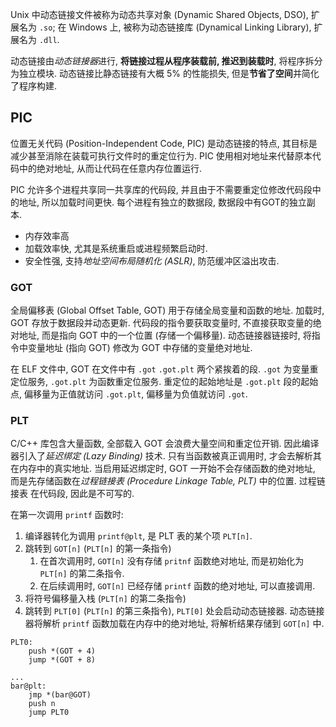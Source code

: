 Unix 中动态链接文件被称为动态共享对象 (Dynamic Shared Objects, DSO), 扩展名为 `.so`; 在 Windows 上, 被称为动态链接库 (Dynamical Linking Library), 扩展名为 `.dll`.

动态链接由*动态链接器*进行, **将链接过程从程序装载前, 推迟到装载时**, 将程序拆分为独立模块. 动态链接比静态链接有大概 5% 的性能损失, 但是**节省了空间**并简化了程序构建.

## PIC

位置无关代码 (Position-Independent Code, PIC) 是动态链接的特点, 其目标是减少甚至消除在装载可执行文件时的重定位行为. PIC 使用相对地址来代替原本代码中的绝对地址, 从而让代码在任意内存位置运行. 

PIC 允许多个进程共享同一共享库的代码段, 并且由于不需要重定位修改代码段中的地址, 所以加载时间更快. 每个进程有独立的数据段, 数据段中有GOT的独立副本.

- 内存效率高
- 加载效率快, 尤其是系统重启或进程频繁启动时.
- 安全性强, 支持*地址空间布局随机化 (ASLR)*, 防范缓冲区溢出攻击.

### GOT

全局偏移表 (Global Offset Table, GOT) 用于存储全局变量和函数的地址. 加载时, GOT 存放于数据段并动态更新. 代码段的指令要获取变量时, 不直接获取变量的绝对地址, 而是指向 GOT 中的一个位置 (存储一个偏移量). 动态链接器链接时, 将指令中变量地址 (指向 GOT) 修改为 GOT 中存储的变量绝对地址.

在 ELF 文件中, GOT 在文件中有 `.got` `.got.plt` 两个紧挨着的段. `.got` 为变量重定位服务, `.got.plt` 为函数重定位服务. 重定位的起始地址是 `.got.plt` 段的起始点, 偏移量为正值就访问 `.got.plt`, 偏移量为负值就访问 `.got`.

### PLT

C/C++ 库包含大量函数, 全部载入 GOT 会浪费大量空间和重定位开销. 因此编译器引入了*延迟绑定 (Lazy Binding)* 技术. 只有当函数被真正调用时, 才会去解析其在内存中的真实地址. 当启用延迟绑定时, GOT 一开始不会存储函数的绝对地址, 而是先存储函数在*过程链接表 (Procedure Linkage Table, PLT)* 中的位置. 过程链接表 在代码段, 因此是不可写的. 

在第一次调用 `printf` 函数时:
1. 编译器转化为调用 `printf@plt`, 是 PLT 表的某个项 `PLT[n]`.
2. 跳转到 `GOT[n]` (`PLT[n]` 的第一条指令)
	1. 在首次调用时, `GOT[n]` 没有存储 `pritnf` 函数绝对地址, 而是初始化为 `PLT[n]` 的第二条指令.
	2. 在后续调用时, `GOT[n]` 已经存储 `printf` 函数的绝对地址, 可以直接调用.
3. 将符号偏移量入栈 (`PLT[n]` 的第二条指令)
4. 跳转到 `PLT[0]` (`PLT[n]` 的第三条指令), `PLT[0]` 处会启动动态链接器. 动态链接器将解析 `printf` 函数加载在内存中的绝对地址, 将解析结果存储到 `GOT[n]` 中.


```assembly
PLT0:
	push *(GOT + 4)
	jump *(GOT + 8)

...
bar@plt:
	jmp *(bar@GOT)
	push n
	jump PLT0
```
